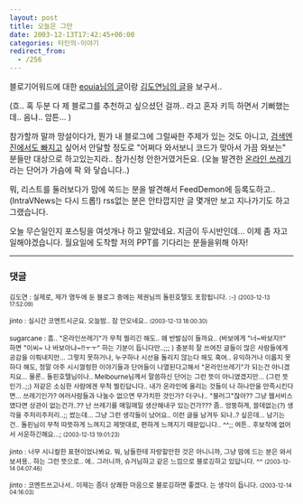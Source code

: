 ```yaml
---
layout: post
title: 오늘은 그만
date: 2003-12-13T17:42:45+00:00
categories: 타인의-이야기
redirect_from:
  - /256
---
```


블로기어워드에 대한 <a href="http://eouia.net/archives/000523.html" target=bb>eouia님의 글</a>이랑 <a href="http://www.mithrandir.co.kr/mt/archives/2003/12/20031213_000520.html" target=bb>김도연님의 글</a>을 보구서..

(흐.. 혹 두분 다 제 블로그를 추천하고 싶으셨던 걸까.. 라고 혼자 키득 하면서 기뻐했는데.. 음냐.. 암튼... )

참가할까 말까 망설이다가, 뭔가 내 블로그에 그럴싸한 주제가 있는 것도 아니고, <a href="/399" target=aa>검색엔진에서도 빠지고</a> 싶어서 안달할 정도로 "어쩌다 와서보니 코드가 맞아서 가끔 와보는" 분들만 대상으로 하고있는지라.. 참가신청 안한거였거든요. (오늘 발견한 <a href="http://hyuksang.cafe24.com/archives/000018.html" target=bb>온라인 쓰레기</a>라는 단어가 가슴에 팍 와 닿습니다..)

뭐, 리스트를 둘러보다가 맘에 쏙드는 분을 발견해서 FeedDemon에 등록도하고.. (IntraVNews는 다시 드롭!) rss없는 분은 안타깝지만 글 몇개만 보고 지나가기도 하고 그랬습니다.

오늘 무슨일인지 포스팅을 여섯개나 하고 말았네요. 지금이 두시반인데... 이제 좀 자고 일해야겠습니다. 월요일에 도착할 저의 PPT를 기다리는 분들을위해 아자!

* * *

### 댓글



<!--- cmt:536 --->
<!--- mail: --->
<!--- parent:0 --->

<small class=comment>김도연 : 실제로, 제가 염두에 둔 블로그 중에는 제권님의 돌핀호텔도 포함됩니다. :-) <small>(2003-12-13 17:52:09)</small></small>


<!--- cmt:537 --->
<!--- mail: --->
<!--- parent:0 --->

<small class=comment>jinto : 실시간 코멘트시군요. 오늘밤.. 잠 안오네요.. <small>(2003-12-13 18:00:30)</small></small>


<!--- cmt:538 --->
<!--- mail: --->
<!--- parent:0 --->

<small class=comment>sugarcane : 흠.. "온라인쓰레기"가 무척 찔리긴 해도.. 왜 반발심이 들까요..  (바보에게 "너~바보지!!" 하면 "이씨~ 나 바보아냐~!!ㅜㅜ" 하는 기분이 듭니다만..;;; )  충분히 잘 쓰여진 글들이 많은 사람들에게 공감을 이뤄내지만... 그렇지 못하거나, 누구하나 시선을 돌리지 않는다 해도 혹여.. 유익하거나 이롭지 못하다 해도, 정말 아주 시시껄렁한 이야기들과 단어들이 나열된다고해서 "온라인쓰레기"가 되는건 아니겠지요...  물론.. 돌핀호텔님이나.. Melbourne님께서 말씀하신 단어는 그런 뜻이 아니였겠지만... (그런 뜻인가..;;) 저같은 소심한 사람에겐 무척 찔린답니다..  내가 온라인에 올리는 것들이 나 하나만을 만족시킨다면... 쓰레기인가?  여러사람들과 나눌수 없으면 무가치한 것인가? 더구나.. "블러그"잖아?? 그냥 웹서비스였다면 상관이 없는건가..?? 난 쓰레기를 매일매일 생산해내구 있는건가???  좀..  엉뚱하게,  쓸데없는(?) 생각을 주저리주저리..;; 썼는데... 그냥 그런 생각들이 났어요..  이런 글을 남겨두 되나..?  싶은데... 남기는 건.. 돌핀님이 무척 따뜻하게 느껴지고 제멋대로, 편하게 느껴지기 때문입니다.. ^^;;    여튼.. 후보작에 없어서 서운하긴해요...; <small>(2003-12-13 19:01:23)</small></small>


<!--- cmt:539 --->
<!--- mail: --->
<!--- parent:0 --->

<small class=comment>jinto : 너무 시니컬한 표현이었나봐요.  뭐, 남들한테 자랑할만한 것은 아니니까, 그냥 맘에 드는 분은 와서 보셔용.. 하는 그런 뜻으로..  에.. 그러니까, 슈거님하고 같은 느낌으로 블로깅하고 있답니다. ^^ <small>(2003-12-14 04:07:46)</small></small>


<!--- cmt:540 --->
<!--- mail: --->
<!--- parent:0 --->

<small class=comment>jinto : 코멘트쓰고나서..  이제는 좀더 상쾌한 마음으로 블로깅하면 좋겠다. 는 생각이 듭니다. <small>(2003-12-14 04:16:03)</small></small>

